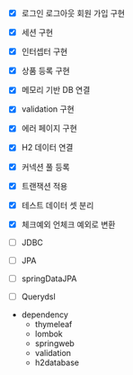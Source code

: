 - [x] 로그인 로그아웃 회원 가입 구현  
- [x] 세션 구현 
- [x] 인터셉터 구현
- [x] 상품 등록 구현
- [x] 메모리 기반 DB 연결
- [x] validation 구현
- [x] 에러 페이지 구현 
- [x] H2 데이터 연결
- [x] 커넥션 풀 등록
- [x] 트랜잭션 적용
- [x] 테스트 데이터 셋 분리
- [x] 체크예외 언체크 예외로 변환
- [ ] JDBC
- [ ] JPA
- [ ] springDataJPA
- [ ] Querydsl


- dependency
  - thymeleaf
  - lombok
  - springweb
  - validation
  - h2database